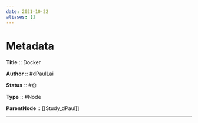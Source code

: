 ```yaml
---
date: 2021-10-22
aliases: []
---
```


# Metadata

**Title** :: Docker

**Author** :: #dPaulLai

**Status** :: #🌞 

**Type** :: #Node

**ParentNode** :: [[Study_dPaul]]

---

